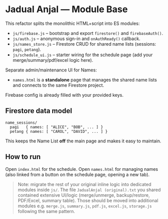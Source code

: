 # Jadual Anjal — Module Base

This refactor splits the monolithic HTML+script into ES modules:

- `js/firebase.js` – bootstrap and export `firestore()` and `firebaseAuth()`.
- `js/auth.js` – anonymous sign-in and `onAuthReady()` callback.
- `js/names_store.js` – Firestore CRUD for shared name lists (sessions: `pagi`, `petang`).
- `js/schedule_ui.js` – starter wiring for the schedule page (add your merge/summary/pdf/excel logic here).

Separate admin/maintenance UI for Names:
- `names.html` is a **standalone** page that manages the shared name lists and connects to the same Firestore project.

Firebase config is already filled with your provided keys.

## Firestore data model

```
name_sessions/
  pagi   { names: [ "ALICE", "BOB", ... ] }
  petang { names: [ "CAROL", "DAVID", ... ] }
```

This keeps the Name List **off** the main page and makes it easy to maintain.

## How to run

Open `index.html` for the schedule.
Open `names.html` for managing names (also linked from a button on the schedule page, opening a new tab).

> Note: migrate the rest of your original inline logic into dedicated modules inside `js/`.
> The file `JadualAnjal (original).txt` you shared contained extensive UI/logic (merge/unmerge, backup/restore, PDF/Excel, summary table). Those should be moved into additional modules e.g. `merge.js`, `summary.js`, `pdf.js`, `excel.js`, `storage.js` following the same pattern.
